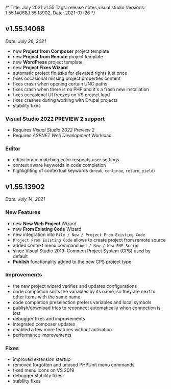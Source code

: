 /*
Title: July 2021 v1.55
Tags: release notes,visual studio
Versions: 1.55.14068,1.55.13902,
Date: 2021-07-26
*/

## v1.55.14068
*Date: July 26, 2021*

- new **Project from Composer** project template
- new **Project from Remote** project template
- new **WordPress** project template
- new **Project Fixes Wizard**
- automatic project fix asks for elevated rights just once
- fixes occasional missing project properties content
- fixes crash when opening certain UNC paths
- fixes crash when there is no PHP and it's a fresh new installation
- fixes occasional UI freezes on VS project load
- fixes crashes during working with Drupal projects
- stability fixes

### Visual Studio 2022 PREVIEW 2 support

- Requires *Visual Studio 2022 Preview 2*
- Requires *ASPNET Web Development* Workload

### Editor

- editor brace matching color respects user settings
- context aware keywords in code completion
- highlighting of contextual keywords (`break`, `continue`, `return`, `yield`)

## v1.55.13902
*Date: July 14, 2021*

### New Features

- new **New Web Project** Wizard
- new **From Existing Code** Wizard
- new integration into `File / New / Project From Existing Code`
- `Project From Existing Code` allows to create project from remote source
- added context menu command `Add / New / New PHP Script`
- since Visual Studio 2019: Common Project System (CPS) used by default
- **Publish** functionality added to the new CPS project type

### Improvements

- the new project wizard verifies and updates configurations
- code completion sorts the variables by its name, so they are next to other items with the same name
- code completion preselection prefers variables and local symbols
- publish/download tries to reconnect automatically when connection is lost
- debugger fixes and improvements
- integrated composer updates
- enabled a few more features without activation
- performance improvements

### Fixes

- improved extension startup
- removed forgotten and unused PHPUnit menu commands
- fixed menu icons on VS 2019
- debugger stability fixes
- stability fixes

